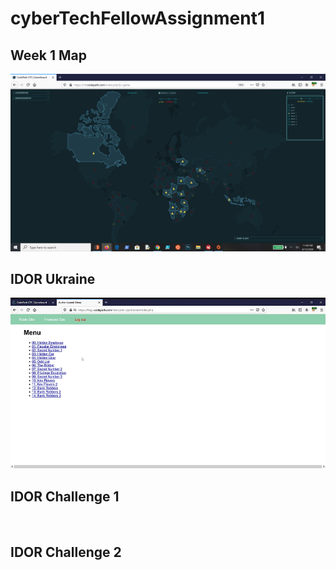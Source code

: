 # cyberTechFellowAssignment1

## Week 1 Map
<img src='CTFweek1.png' title='Http header' width='' alt='' />

## IDOR Ukraine 
<img src='Ukraine-HiddenEmployee.gif' title='IDOR challenge' width='' alt='' />


## IDOR Challenge 1
<img src='IDORa1.gif' title='IDOR challenge 1' width='' alt='' />

## IDOR Challenge 2
<img src='IDORa2.gif' title='IDOR challenge 2' width='' alt='' />
<img src='IDORb2.gif' title='IDOR challenge 2' width='' alt='' />


